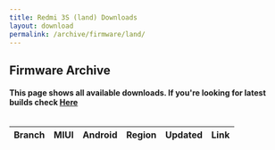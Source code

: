 ```yaml
---
title: Redmi 3S (land) Downloads
layout: download
permalink: /archive/firmware/land/
---
```


## Firmware Archive
#### This page shows all available downloads. If you're looking for latest builds check [Here](/firmware/land/)


<div style="overflow-x:auto;">
<table id="firmware" class="compact row-border" style="width:100%">
    <thead>
        <tr>
            <th>Branch</th>
            <th>MIUI</th>
            <th>Android</th>
            <th>Region</th>
            <th>Updated</th>
            <th>Link</th>
        </tr>
    </thead>
    <script>loadFirmwareDownloads('land', 'full')</script>
</table>
</div>
